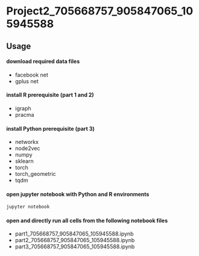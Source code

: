 # Project2_705668757_905847065_105945588


## Usage

#### download required data files
+ facebook net
+ gplus net

#### install R prerequisite (part 1 and 2)
+ igraph
+ pracma

#### install Python prerequisite (part 3)
+ networkx
+ node2vec
+ numpy
+ sklearn
+ torch
+ torch_geometric
+ tqdm

#### open jupyter notebook with Python and R environments
```bash
jupyter notebook
```

#### open and directly run all cells from the following notebook files
+ part1_705668757_905847065_105945588.ipynb
+ part2_705668757_905847065_105945588.ipynb
+ part3_705668757_905847065_105945588.ipynb
